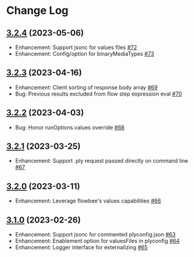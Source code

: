 # Change Log

## [3.2.4](https://github.com/ply-ct/vscode-ply/tree/3.2.4) (2023-05-06)
- Enhancement: Support jsonc for values files [\#72](https://github.com/ply-ct/ply/issues/72)
- Enhancement: Config/option for binaryMediaTypes [\#73](https://github.com/ply-ct/ply/issues/73)

## [3.2.3](https://github.com/ply-ct/vscode-ply/tree/3.2.3) (2023-04-16)
- Enhancement: Client sorting of response body array [\#69](https://github.com/ply-ct/ply/issues/69)
- Bug: Previous results excluded from flow step expression eval [\#70](https://github.com/ply-ct/ply/issues/70)

## [3.2.2](https://github.com/ply-ct/vscode-ply/tree/3.2.2) (2023-04-03)
- Bug: Honor runOptions.values override [\#68](https://github.com/ply-ct/ply/issues/68)

## [3.2.1](https://github.com/ply-ct/vscode-ply/tree/3.2.1) (2023-03-25)
- Enhancement: Support .ply request passed directly on command line [\#67](https://github.com/ply-ct/ply/issues/67)

## [3.2.0](https://github.com/ply-ct/vscode-ply/tree/3.2.0) (2023-03-11)
- Enhancement: Leverage flowbee's values capabilities [\#66](https://github.com/ply-ct/ply/issues/66)

## [3.1.0](https://github.com/ply-ct/vscode-ply/tree/3.1.0) (2023-02-26)
- Enhancement: Support jsonc for commented plyconfig.json [\#63](https://github.com/ply-ct/ply/issues/63)
- Enhancement: Enablement option for valuesFiles in plyconfig [\#64](https://github.com/ply-ct/ply/issues/64)
- Enhancement: Logger interface for externalizing [\#65](https://github.com/ply-ct/ply/issues/65)
